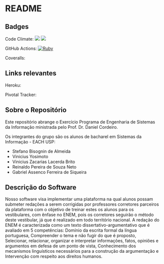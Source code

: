 # README


## Badges

Code Climate: <a href="https://codeclimate.com/github/psrei/EP-ESI/maintainability"><img src="https://api.codeclimate.com/v1/badges/d4cc1708e32fbec39335/maintainability" /></a> <a href="https://codeclimate.com/github/psrei/EP-ESI/test_coverage"><img src="https://api.codeclimate.com/v1/badges/d4cc1708e32fbec39335/test_coverage" /></a>

GitHub Actions: [![Ruby](https://github.com/psrei/EP-ESI/actions/workflows/main.yml/badge.svg)](https://github.com/psrei/EP-ESI/actions/workflows/main.yml)

Coveralls:

## Links relevantes

Heroku:

Pivotal Tracker:

## Sobre o Repositório

Este repositório abrange o Exercício Programa de Engenharia de Sistemas da Informação ministrada pelo Prof. Dr. Daniel Cordeiro.

Os integrantes do grupo são os alunos de bacharel em Sistemas da Informação - EACH USP:

  - Stefano Bisognin de Almeida
  - Vinicius Yosimoto
  - Vinicius Zacarias Lacerda Brito
  - Reinaldo Pereira de Souza Neto
  - Gabriel Assenco Ferreira de Siqueira
  
 ## Descrição do Software
 
 Nosso software visa implementar uma plataforma na qual alunos possam submeter redações a serem corrigidas por professores corretores parceiros da plataforma com o 
 objetivo de treinar estes os alunos para os vestibulares, com ênfase no ENEM, pois os corretores seguirão o método deste vestibular, já que é realizado em todo
 território nacional. A redação do ENEM é caracterizada como um texto dissertativo-argumentativo que é avaliado em 5 competências: Domínio da escrita formal da língua
 portuguesa, Compreender o tema e não fugir do que é proposto, Selecionar, relacionar, organizar e interpretar informações, fatos, opiniões e argumentos em defesa de
 um ponto de vista, Conhecimento dos mecanismos linguísticos necessários para a construção da argumentação e Intervenção com respeito aos direitos humanos.
  
  
